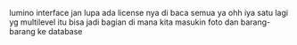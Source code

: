 lumino interface
jan lupa ada license nya di baca semua ya
ohh iya satu lagi yg multilevel itu bisa jadi bagian di mana kita masukin foto dan barang-barang ke database
